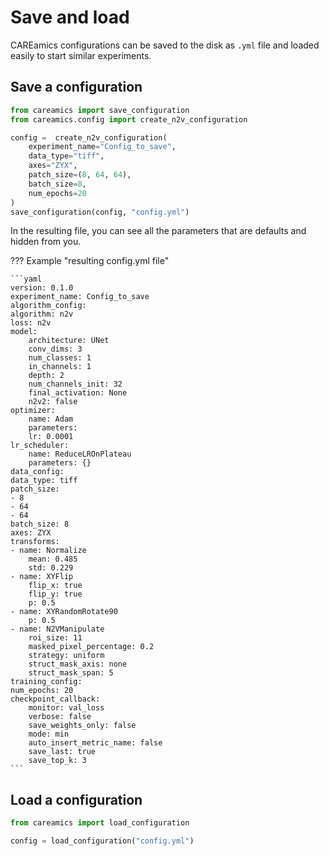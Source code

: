 # Save and load

CAREamics configurations can be saved to the disk as `.yml` file and loaded easily to
start similar experiments.

## Save a configuration

```python title="Save a configuration"
from careamics import save_configuration
from careamics.config import create_n2v_configuration

config =  create_n2v_configuration(
    experiment_name="Config_to_save",
    data_type="tiff",
    axes="ZYX",
    patch_size=(8, 64, 64),
    batch_size=8,
    num_epochs=20
)
save_configuration(config, "config.yml")
```

In the resulting file, you can see all the parameters that are defaults and hidden
from you.

??? Example "resulting config.yml file"

    ```yaml
    version: 0.1.0
    experiment_name: Config_to_save
    algorithm_config:
    algorithm: n2v
    loss: n2v
    model:
        architecture: UNet
        conv_dims: 3
        num_classes: 1
        in_channels: 1
        depth: 2
        num_channels_init: 32
        final_activation: None
        n2v2: false
    optimizer:
        name: Adam
        parameters:
        lr: 0.0001
    lr_scheduler:
        name: ReduceLROnPlateau
        parameters: {}
    data_config:
    data_type: tiff
    patch_size:
    - 8
    - 64
    - 64
    batch_size: 8
    axes: ZYX
    transforms:
    - name: Normalize
        mean: 0.485
        std: 0.229
    - name: XYFlip
        flip_x: true
        flip_y: true
        p: 0.5
    - name: XYRandomRotate90
        p: 0.5
    - name: N2VManipulate
        roi_size: 11
        masked_pixel_percentage: 0.2
        strategy: uniform
        struct_mask_axis: none
        struct_mask_span: 5
    training_config:
    num_epochs: 20
    checkpoint_callback:
        monitor: val_loss
        verbose: false
        save_weights_only: false
        mode: min
        auto_insert_metric_name: false
        save_last: true
        save_top_k: 3
    ```

## Load a configuration

```python title="Load a configuration"
from careamics import load_configuration

config = load_configuration("config.yml")
```
